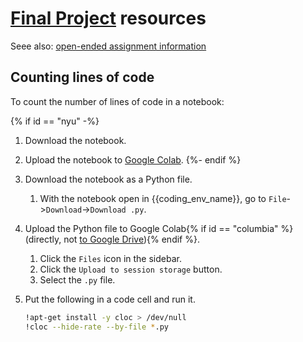# [Final Project](../final_project.md) resources

Seee also: [open-ended assignment information](../assignments/open_ended.md)

## Counting lines of code

To count the number of lines of code in a notebook:

{% if id == "nyu" -%}
1. Download the notebook.
1. Upload the notebook to [Google Colab](https://colab.research.google.com/).
{%- endif %}
1. Download the notebook as a Python file.
    1. With the notebook open in {{coding_env_name}}, go to `File`->`Download`->`Download .py`.
1. Upload the Python file to Google Colab{% if id == "columbia" %} (directly, not [to Google Drive](../assignments.md#storing-data)){% endif %}.
    1. Click the `Files` icon in the sidebar.
    1. Click the `Upload to session storage` button.
    1. Select the `.py` file.
1. Put the following in a code cell and run it.

    ```sh
    !apt-get install -y cloc > /dev/null
    !cloc --hide-rate --by-file *.py
    ```
